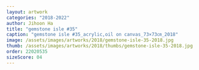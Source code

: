 ```yaml
---
layout: artwork
categories: "2018-2022"
author: Jihoon Ha
title: "gemstone isle #35"
caption: "gemstone isle #35_acrylic,oil on canvas_73×73㎝_2018"
image: /assets/images/artworks/2018/gemstone-isle-35-2018.jpg
thumb: /assets/images/artworks/2018/thumbs/gemstone-isle-35-2018.jpg
order: 22020535
sizeScore: 04
---
```


